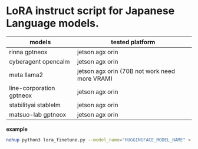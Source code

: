# LoRA instruct script for Japanese Language models.

| models                   | tested platform                              |
|--------------------------|----------------------------------------------|
| rinna gptneox            | jetson agx orin                              |
| cyberagent opencalm      | jetson agx orin                              |
| meta llama2              | jetson agx orin (70B not work need more VRAM) |
| line-corporation gptneox | jetson agx orin                              |
| stabilityai stablelm     | jetson agx orin                              |
| matsuo-lab gptneox       | jetson agx orin                              |

**example**
```bash
nohup python3 lora_finetune.py --model_name="HUGGINGFACE_MODEL_NAME" > logging.out &
```

